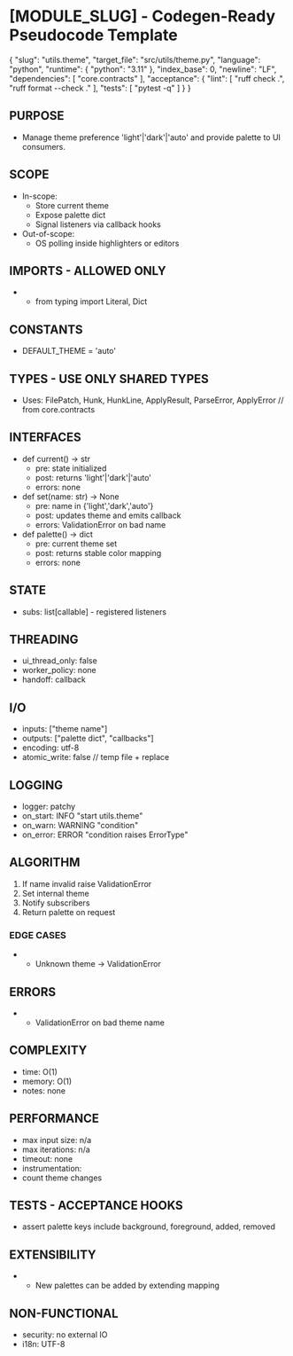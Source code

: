 # [MODULE_SLUG] - Codegen-Ready Pseudocode Template
<!--
Purpose: A generic, reusable pseudocode spec that is strict enough for LLM codegen and CI enforcement.
Usage: Copy this file, replace bracketed placeholders, and keep comments that help future readers or tools.
Style: Deterministic, implementation-neutral, minimal ambiguity. Prefer lists and JSON blocks over prose.
-->

<META json>
{
  "slug": "utils.theme",
  "target_file": "src/utils/theme.py",
  "language": "python",
  "runtime": {
    "python": "3.11"
  },
  "index_base": 0,
  "newline": "LF",
  "dependencies": [
    "core.contracts"
  ],
  "acceptance": {
    "lint": [
      "ruff check .",
      "ruff format --check ."
    ],
    "tests": [
      "pytest -q"
    ]
  }
}
</META>

## PURPOSE
- Manage theme preference 'light'|'dark'|'auto' and provide palette to UI consumers.

## SCOPE
- In-scope:
  - Store current theme
  - Expose palette dict
  - Signal listeners via callback hooks
- Out-of-scope:
  - OS polling inside highlighters or editors

## IMPORTS - ALLOWED ONLY
<!-- Keep this list tight to avoid unreviewed dependencies creeping in. -->
- - from typing import Literal, Dict

## CONSTANTS
- DEFAULT_THEME = 'auto'

## TYPES - USE ONLY SHARED TYPES
<!-- Reference canonical shared types. Do not redefine here. -->
- Uses: FilePatch, Hunk, HunkLine, ApplyResult, ParseError, ApplyError  // from core.contracts

## INTERFACES
- def current() -> str
  - pre: state initialized
  - post: returns 'light'|'dark'|'auto'
  - errors: none
- def set(name: str) -> None
  - pre: name in {'light','dark','auto'}
  - post: updates theme and emits callback
  - errors: ValidationError on bad name
- def palette() -> dict
  - pre: current theme set
  - post: returns stable color mapping
  - errors: none


## STATE
- subs: list[callable] - registered listeners

## THREADING
- ui_thread_only: false
- worker_policy: none
- handoff: callback

## I/O
- inputs: ["theme name"]
- outputs: ["palette dict", "callbacks"]
- encoding: utf-8
- atomic_write: false  // temp file + replace

## LOGGING
- logger: patchy
- on_start: INFO "start utils.theme"
- on_warn: WARNING "condition"
- on_error: ERROR "condition raises ErrorType"

## ALGORITHM
1) If name invalid raise ValidationError
2) Set internal theme
3) Notify subscribers
4) Return palette on request

### EDGE CASES
- - Unknown theme → ValidationError

## ERRORS
- - ValidationError on bad theme name

## COMPLEXITY
- time: O(1)
- memory: O(1)
- notes: none

## PERFORMANCE
- max input size: n/a
- max iterations: n/a
- timeout: none
- instrumentation:
- count theme changes

## TESTS - ACCEPTANCE HOOKS
- assert palette keys include background, foreground, added, removed

## EXTENSIBILITY
- - New palettes can be added by extending mapping

## NON-FUNCTIONAL
- security: no external IO
- i18n: UTF-8